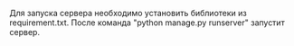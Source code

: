 Для запуска сервера необходимо установить библиотеки из requirement.txt.
После команда "python manage.py runserver" запустит сервер.